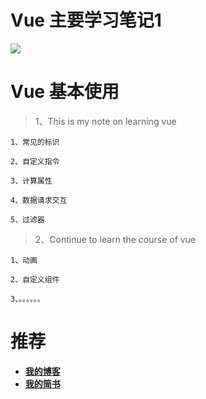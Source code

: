 # <div algin=center>Vue 主要学习笔记1</div> 

<div algin=center>
<img src="https://upload-images.jianshu.io/upload_images/3012005-30d9dd71838a87c4.png?imageMogr2/auto-orient/strip%7CimageView2/2/w/500">
 </div>   

# Vue 基本使用
> 1、This is my note on learning vue

    1、常见的标识

    2、自定义指令

    3、计算属性

    4、数据请求交互

    5、过滤器
    
 > 2、Continue to learn the course of vue
 
    1、动画
    
    2、自定义组件
    
    3、。。。。。。
    
   # 推荐
   
   * [**我的博客**](https:eirunye.github.io)
   * [**我的简书**](https://www.jianshu.com/u/447fdef5fb8f)

